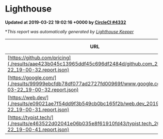 
# Lighthouse

**Updated at 2019-03-22 19:02:16 +0000 by [CircleCI #4332](https://circleci.com/gh/ItinerisLtd/lighthouse-keeper-example/4332)**

**This report was automatically generated by [Lighthouse Keeper](https://github.com/itinerisltd/lighthouse-keeper)*

| URL | Performance | Accessibility | Best Practices | SEO | PWA | Updated At |
| --- | --- | --- | --- | --- | --- | --- |
| [https://github.com/pricing](./results/aae423b045c13965ddf45c696df2484d/github.com_2019-03-22_19-00-32.report.json) | 0.87 | 0.89 | 0.93 | 0.9 | 0.58 | 2019-03-22T19:00:32.328Z |
| [https://google.com/](./results/99999ebcfdb78df077ad2727fd00969f/www.google.com_2019-03-22_19-00-32.report.json) | 0.92 | 0.71 | 0.93 | 0.82 | 0.58 | 2019-03-22T19:00:32.348Z |
| [https://web.dev/](./results/e09021ae7f54dd9f3b549cb0bc165f2b/web.dev_2019-03-22_19-00-31.report.json) | 0.97 | 0.93 | 1 | 0.96 | 1 | 2019-03-22T19:00:31.383Z |
| [https://typist.tech/](./results/e463522d02041e06b035e8f61910fd43/typist.tech_2019-03-22_19-00-41.report.json) | 1 |  |  |  |  | 2019-03-22T19:00:41.983Z |
